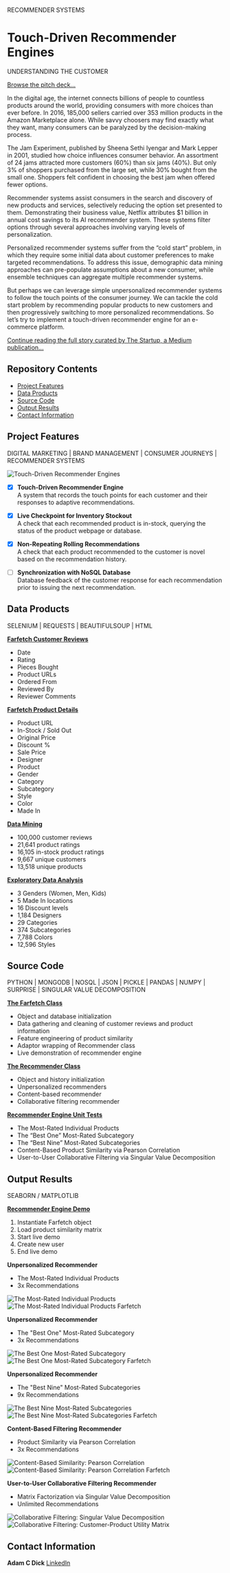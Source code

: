 RECOMMENDER SYSTEMS
# Touch-Driven Recommender Engines
UNDERSTANDING THE CUSTOMER

[Browse the pitch deck...](Farfetch_Understanding_the_Customer.pdf)

In the digital age, the internet connects billions of people to countless products around the world, providing consumers with more choices than ever before. In 2016, 185,000 sellers carried over 353 million products in the Amazon Marketplace alone. While savvy choosers may find exactly what they want, many consumers can be paralyzed by the decision-making process.

The Jam Experiment, published by Sheena Sethi Iyengar and Mark Lepper in 2001, studied how choice influences consumer behavior. An assortment of 24 jams attracted more customers (60%) than six jams (40%). But only 3% of shoppers purchased from the large set, while 30% bought from the small one. Shoppers felt confident in choosing the best jam when offered fewer options.

Recommender systems assist consumers in the search and discovery of new products and services, selectively reducing the option set presented to them. Demonstrating their business value, Netflix attributes $1 billion in annual cost savings to its AI recommender system. These systems filter options through several approaches involving varying levels of personalization.

Personalized recommender systems suffer from the “cold start” problem, in which they require some initial data about customer preferences to make targeted recommendations. To address this issue, demographic data mining approaches can pre-populate assumptions about a new consumer, while ensemble techniques can aggregate multiple recommender systems.

But perhaps we can leverage simple unpersonalized recommender systems to follow the touch points of the consumer journey. We can tackle the cold start problem by recommending popular products to new customers and then progressively switching to more personalized recommendations. So let’s try to implement a touch-driven recommender engine for an e-commerce platform.

[Continue reading the full story curated by The Startup, a Medium publication...](https://medium.com/swlh/touch-driven-recommender-engines-85b6c722a7d9?source=friends_link&sk=436886dcec00e828fffdeb6c23ed56a5)

## Repository Contents

* [Project Features](#project-features)
* [Data Products](#data-products)
* [Source Code](#source-code)
* [Output Results](#output-results)
* [Contact Information](#contact-information)

## Project Features
DIGITAL MARKETING | BRAND MANAGEMENT | CONSUMER JOURNEYS | RECOMMENDER SYSTEMS

![Touch-Driven Recommender Engines](/img/Touch_Driven_Recommender_Engines.png)

- [x] **Touch-Driven Recommender Engine**<br>
A system that records the touch points for each customer and their responses to adaptive recommendations.

- [x] **Live Checkpoint for Inventory Stockout**<br>
A check that each recommended product is in-stock, querying the status of the product webpage or database.

- [x] **Non-Repeating Rolling Recommendations**<br>
A check that each product recommended to the customer is novel based on the recommendation history.

- [ ] **Synchronization with NoSQL Database**<br>
Database feedback of the customer response for each recommendation prior to issuing the next recommendation.

## Data Products
SELENIUM | REQUESTS | BEAUTIFULSOUP | HTML

**[Farfetch Customer Reviews](https://www.farfetch.com/reviews)**
* Date
* Rating
* Pieces Bought
* Product URLs
* Ordered From
* Reviewed By
* Reviewer Comments

**[Farfetch Product Details](https://www.farfetch.com/shopping/women/gucci-leather-belt-with-double-g-buckle-item-12132461.aspx)**
* Product URL
* In-Stock / Sold Out
* Original Price
* Discount %
* Sale Price
* Designer
* Product
* Gender
* Category
* Subcategory
* Style
* Color
* Made In

**[Data Mining](/src/01_Data_Gathering.ipynb)**
* 100,000 customer reviews
* 21,641 product ratings
* 16,105 in-stock product ratings
* 9,667 unique customers
* 13,518 unique products

**[Exploratory Data Analysis](/src/02_Exploratory_Data_Analysis.ipynb)**
* 3 Genders (Women, Men, Kids)
* 5 Made In locations
* 16 Discount levels
* 1,184 Designers
* 29 Categories
* 374 Subcategories
* 7,788 Colors
* 12,596 Styles

## Source Code
PYTHON | MONGODB | NOSQL | JSON | PICKLE | PANDAS | NUMPY | SURPRISE | SINGULAR VALUE DECOMPOSITION

**[The Farfetch Class](/src/farfetch.py)**
* Object and database initialization
* Data gathering and cleaning of customer reviews and product information
* Feature engineering of product similarity
* Adaptor wrapping of Recommender class
* Live demonstration of recommender engine

**[The Recommender Class](/src/recommender.py)**
* Object and history initialization
* Unpersonalized recommenders
* Content-based recommender
* Collaborative filtering recommender

**[Recommender Engine Unit Tests](/src/03_Recommender_Systems.ipynb)**
* The Most-Rated Individual Products
* The “Best One” Most-Rated Subcategory
* The “Best Nine” Most-Rated Subcategories
* Content-Based Product Similarity via Pearson Correlation
* User-to-User Collaborative Filtering via Singular Value Decomposition

## Output Results
SEABORN / MATPLOTLIB

**[Recommender Engine Demo](/src/04_Live_Demo.ipynb)**
1. Instantiate Farfetch object
2. Load product similarity matrix
3. Start live demo
4. Create new user
5. End live demo

**Unpersonalized Recommender**
* The Most-Rated Individual Products
* 3x Recommendations

![The Most-Rated Individual Products](/img/The_Most_Rated_Individual_Products.png)
![The Most-Rated Individual Products Farfetch](/img/The_Most_Rated_Individual_Products_Farfetch.png)

**Unpersonalized Recommender**
* The "Best One" Most-Rated Subcategory
* 3x Recommendations

![The Best One Most-Rated Subcategory](/img/The_Best_One_Most_Rated_Subcategory.png)
![The Best One Most-Rated Subcategory Farfetch](/img/The_Best_One_Most_Rated_Subcategory_Farfetch.png)

**Unpersonalized Recommender**
* The "Best Nine" Most-Rated Subcategories
* 9x Recommendations

![The Best Nine Most-Rated Subcategories](/img/The_Best_Nine_Most_Rated_Subcategories.png)
![The Best Nine Most-Rated Subcategories Farfetch](/img/The_Best_Nine_Most_Rated_Subcategories_Farfetch.png)

**Content-Based Filtering Recommender**
* Product Similarity via Pearson Correlation
* 3x Recommendations

![Content-Based Similarity: Pearson Correlation](/img/Content_Based_Similarity_Pearson_Correlation.png)
![Content-Based Similarity: Pearson Correlation Farfetch](/img/Content_Based_Similarity_Pearson_Correlation_Farfetch.png)

**User-to-User Collaborative Filtering Recommender**
* Matrix Factorization via Singular Value Decomposition
* Unlimited Recommendations

![Collaborative Filtering: Singular Value Decomposition](/img/Collaborative_Filtering_SVD.png)
![Collaborative Filtering: Customer-Product Utility Matrix](/img/Customer_Product_Utility_Matrix.png)

## Contact Information

**Adam C Dick**
[LinkedIn](https://www.linkedin.com/in/adamcdick/)